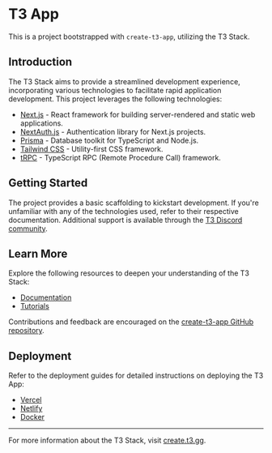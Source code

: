 # T3 App

This is a project bootstrapped with `create-t3-app`, utilizing the T3 Stack.

## Introduction

The T3 Stack aims to provide a streamlined development experience, incorporating various technologies to facilitate rapid application development. This project leverages the following technologies:

- [Next.js](https://nextjs.org) - React framework for building server-rendered and static web applications.
- [NextAuth.js](https://next-auth.js.org) - Authentication library for Next.js projects.
- [Prisma](https://prisma.io) - Database toolkit for TypeScript and Node.js.
- [Tailwind CSS](https://tailwindcss.com) - Utility-first CSS framework.
- [tRPC](https://trpc.io) - TypeScript RPC (Remote Procedure Call) framework.

## Getting Started

The project provides a basic scaffolding to kickstart development. If you're unfamiliar with any of the technologies used, refer to their respective documentation. Additional support is available through the [T3 Discord community](https://t3.gg/discord).

## Learn More

Explore the following resources to deepen your understanding of the T3 Stack:

- [Documentation](https://create.t3.gg/)
- [Tutorials](https://create.t3.gg/en/faq#what-learning-resources-are-currently-available)

Contributions and feedback are encouraged on the [create-t3-app GitHub repository](https://github.com/t3-oss/create-t3-app).

## Deployment

Refer to the deployment guides for detailed instructions on deploying the T3 App:

- [Vercel](https://create.t3.gg/en/deployment/vercel)
- [Netlify](https://create.t3.gg/en/deployment/netlify)
- [Docker](https://create.t3.gg/en/deployment/docker)

---

For more information about the T3 Stack, visit [create.t3.gg](https://create.t3.gg/).
